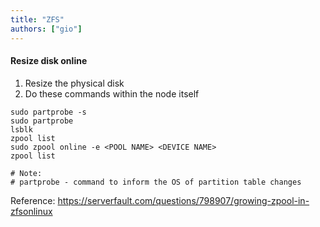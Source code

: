 ```yaml
---
title: "ZFS"
authors: ["gio"]
---
```


#### Resize disk online

1. Resize the physical disk
2. Do these commands within the node itself

```
sudo partprobe -s
sudo partprobe
lsblk
zpool list
sudo zpool online -e <POOL NAME> <DEVICE NAME>
zpool list

# Note:
# partprobe - command to inform the OS of partition table changes
```

Reference: https://serverfault.com/questions/798907/growing-zpool-in-zfsonlinux
